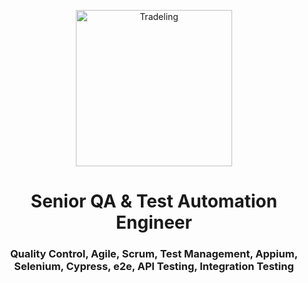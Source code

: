 <p align="center"><img src="https://i.ibb.co/ZzDxjFC/tl.png" alt="Tradeling" width="250"/></p>

<h1 align="center">Senior QA & Test Automation Engineer</h1>

<h3 align="center">Quality Control, Agile, Scrum, Test Management, Appium, Selenium, Cypress, e2e, API Testing, Integration Testing</h1>
